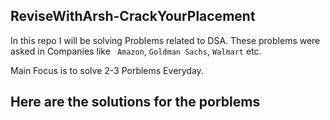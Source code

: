 ﻿## ReviseWithArsh-CrackYourPlacement

In this repo I will be solving Problems related to DSA. These problems were asked in Companies like `` Amazon``, ``Goldman Sachs``, ``Walmart`` etc.

Main Focus is to solve 2-3 Porblems Everyday.


## Here are the solutions for the porblems

